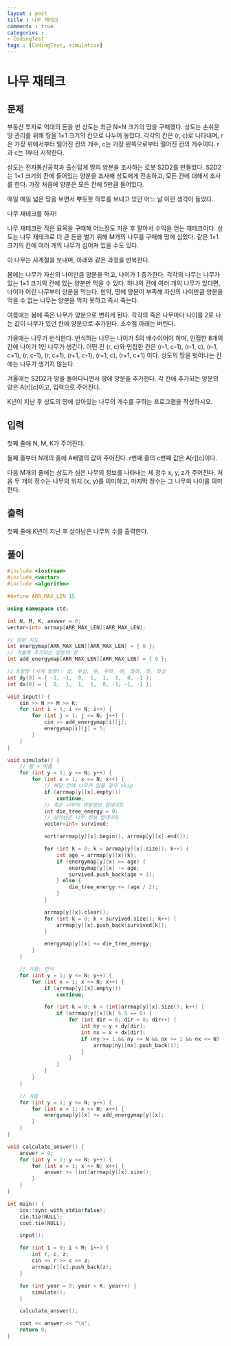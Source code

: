 ```yaml
---
layout : post
title : 나무 재테크
comments : true
categories : 
- CodingTest
tags : [CodingTest, simulation]
---
```

# 나무 재테크

## 문제
부동산 투자로 억대의 돈을 번 상도는 최근 N×N 크기의 땅을 구매했다. 상도는 손쉬운 땅 관리를 위해 땅을 1×1 크기의 칸으로 나누어 놓았다. 각각의 칸은 (r, c)로 나타내며, r은 가장 위에서부터 떨어진 칸의 개수, c는 가장 왼쪽으로부터 떨어진 칸의 개수이다. r과 c는 1부터 시작한다.

상도는 전자통신공학과 출신답게 땅의 양분을 조사하는 로봇 S2D2를 만들었다. S2D2는 1×1 크기의 칸에 들어있는 양분을 조사해 상도에게 전송하고, 모든 칸에 대해서 조사를 한다. 가장 처음에 양분은 모든 칸에 5만큼 들어있다.

매일 매일 넓은 땅을 보면서 뿌듯한 하루를 보내고 있던 어느 날 이런 생각이 들었다.

나무 재테크를 하자!

나무 재테크란 작은 묘목을 구매해 어느정도 키운 후 팔아서 수익을 얻는 재테크이다. 상도는 나무 재테크로 더 큰 돈을 벌기 위해 M개의 나무를 구매해 땅에 심었다. 같은 1×1 크기의 칸에 여러 개의 나무가 심어져 있을 수도 있다.

이 나무는 사계절을 보내며, 아래와 같은 과정을 반복한다.

봄에는 나무가 자신의 나이만큼 양분을 먹고, 나이가 1 증가한다. 각각의 나무는 나무가 있는 1×1 크기의 칸에 있는 양분만 먹을 수 있다. 하나의 칸에 여러 개의 나무가 있다면, 나이가 어린 나무부터 양분을 먹는다. 만약, 땅에 양분이 부족해 자신의 나이만큼 양분을 먹을 수 없는 나무는 양분을 먹지 못하고 즉시 죽는다.

여름에는 봄에 죽은 나무가 양분으로 변하게 된다. 각각의 죽은 나무마다 나이를 2로 나눈 값이 나무가 있던 칸에 양분으로 추가된다. 소수점 아래는 버린다.

가을에는 나무가 번식한다. 번식하는 나무는 나이가 5의 배수이어야 하며, 인접한 8개의 칸에 나이가 1인 나무가 생긴다. 어떤 칸 (r, c)와 인접한 칸은 (r-1, c-1), (r-1, c), (r-1, c+1), (r, c-1), (r, c+1), (r+1, c-1), (r+1, c), (r+1, c+1) 이다. 상도의 땅을 벗어나는 칸에는 나무가 생기지 않는다.

겨울에는 S2D2가 땅을 돌아다니면서 땅에 양분을 추가한다. 각 칸에 추가되는 양분의 양은 A[r][c]이고, 입력으로 주어진다.

K년이 지난 후 상도의 땅에 살아있는 나무의 개수를 구하는 프로그램을 작성하시오.

## 입력
첫째 줄에 N, M, K가 주어진다.

둘째 줄부터 N개의 줄에 A배열의 값이 주어진다. r번째 줄의 c번째 값은 A[r][c]이다.

다음 M개의 줄에는 상도가 심은 나무의 정보를 나타내는 세 정수 x, y, z가 주어진다. 처음 두 개의 정수는 나무의 위치 (x, y)를 의미하고, 마지막 정수는 그 나무의 나이를 의미한다.

## 출력
첫째 줄에 K년이 지난 후 살아남은 나무의 수를 출력한다.

## 풀이


```cpp
#include <iostream>
#include <vector>
#include <algorithm>

#define ARR_MAX_LEN 15

using namespace std;

int N, M, K, answer = 0;
vector<int> arrmap[ARR_MAX_LEN][ARR_MAX_LEN];

// 양분 지도
int energymap[ARR_MAX_LEN][ARR_MAX_LEN] = { 0 };
// 겨울에 추가되는 양분의 양
int add_energymap[ARR_MAX_LEN][ARR_MAX_LEN] = { 0 };

// 8방향 (시계 방향): 상, 우상, 우, 우하, 하, 좌하, 좌, 좌상
int dy[8] = { -1, -1,  0,  1,  1,  1,  0, -1 };
int dx[8] = {  0,  1,  1,  1,  0, -1, -1, -1 };

void input() {
    cin >> N >> M >> K;
    for (int i = 1; i <= N; i++) {
        for (int j = 1; j <= N; j++) {
            cin >> add_energymap[i][j];
            energymap[i][j] = 5;
        }
    }
}

void simulate() {
    // 봄 + 여름
    for (int y = 1; y <= N; y++) {
        for (int x = 1; x <= N; x++) {
            // 해당 칸에 나무가 없을 경우 skip
            if (arrmap[y][x].empty())
                continue;
            // 죽은 나무의 양분정보 업데이트
            int die_tree_energy = 0;
            // 살아남은 나무 정보 업데이트
            vector<int> survived;

            sort(arrmap[y][x].begin(), arrmap[y][x].end());

            for (int k = 0; k < arrmap[y][x].size(); k++) {
                int age = arrmap[y][x][k];
                if (energymap[y][x] >= age) {
                    energymap[y][x] -= age;
                    survived.push_back(age + 1);
                } else {
                    die_tree_energy += (age / 2);
                }
            }

            arrmap[y][x].clear();
            for (int k = 0; k < survived.size(); k++) {
                arrmap[y][x].push_back(survived[k]);
            }

            energymap[y][x] += die_tree_energy;
        }
    }

    // 가을: 번식
    for (int y = 1; y <= N; y++) {
        for (int x = 1; x <= N; x++) {
            if (arrmap[y][x].empty())
                continue;

            for (int k = 0; k < (int)arrmap[y][x].size(); k++) {
                if (arrmap[y][x][k] % 5 == 0) {
                    for (int dir = 0; dir < 8; dir++) {
                        int ny = y + dy[dir];
                        int nx = x + dx[dir];
                        if (ny >= 1 && ny <= N && nx >= 1 && nx <= N) {
                            arrmap[ny][nx].push_back(1);
                        }
                    }
                }
            }
        }
    }

    // 겨울
    for (int y = 1; y <= N; y++) {
        for (int x = 1; x <= N; x++) {
            energymap[y][x] += add_energymap[y][x];
        }
    }
}

void calculate_answer() {
    answer = 0;
    for (int y = 1; y <= N; y++) {
        for (int x = 1; x <= N; x++) {
            answer += (int)arrmap[y][x].size();
        }
    }
}

int main() {
    ios::sync_with_stdio(false);
    cin.tie(NULL);
    cout.tie(NULL);

    input();

    for (int i = 0; i < M; i++) {
        int r, c, z;
        cin >> r >> c >> z;
        arrmap[r][c].push_back(z);
    }

    for (int year = 0; year < K; year++) {
        simulate();
    }

    calculate_answer();

    cout << answer << "\n";
    return 0;
}

```